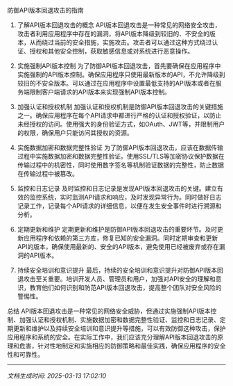 防御API版本回退攻击的指南

1. 了解API版本回退攻击的概念
API版本回退攻击是一种常见的网络安全攻击，攻击者利用应用程序中存在的漏洞，将API版本降级到较旧的、不安全的版本，从而绕过当前的安全措施，实施攻击。攻击者可以通过这种方式绕过认证、授权和其他安全控制，获取敏感信息或对系统进行恶意操作。

2. 实施强制API版本控制
为了防御API版本回退攻击，首先要确保在应用程序中实施强制的API版本控制。确保应用程序只使用最新版本的API，不允许降级到较旧的不安全版本。可以通过在应用程序中设置最低支持的API版本或者在服务端限制客户端请求的API版本来实现强制API版本控制。

3. 加强认证和授权机制
加强认证和授权机制是防御API版本回退攻击的关键措施之一。确保应用程序在每个API请求中都进行严格的认证和授权验证，以防止未经授权的访问。使用强大的身份验证方式，如OAuth、JWT等，并限制用户的权限，确保用户只能访问其授权的资源。

4. 实施数据加密和数据完整性验证
为了防御API版本回退攻击，应该在数据传输过程中实施数据加密和数据完整性验证。使用SSL/TLS等加密协议保护数据在传输过程中的机密性，同时使用数字签名等机制验证数据的完整性，防止数据在传输过程中被篡改。

5. 监控和日志记录
及时监控和日志记录是发现API版本回退攻击的关键。建立有效的监控系统，实时监测API请求和响应，及时发现异常行为。同时做好日志记录工作，记录每个API请求的详细信息，以便在发生安全事件时进行溯源和分析。

6. 定期更新和维护
定期更新和维护是防御API版本回退攻击的重要环节。及时更新应用程序和依赖的第三方库，修复已知的安全漏洞。同时定期审查和更新API的版本，确保使用最新的、安全的API版本，避免使用已经被废弃或存在漏洞的API版本。

7. 持续安全培训和意识提升
最后，持续的安全培训和意识提升对防御API版本回退攻击至关重要。培训开发人员、管理员和用户，加强对API安全的理解和意识，教育他们如何识别和防范API版本回退攻击，提高整个团队对安全风险的警惕性。

总结
API版本回退攻击是一种常见的网络安全威胁，但通过实施强制API版本控制、加强认证和授权机制、实施数据加密和数据完整性验证、监控和日志记录、定期更新和维护以及持续安全培训和意识提升等措施，可以有效防御这种攻击，保护应用程序和系统的安全。在实际工作中，我们应该充分理解API版本回退攻击的原理和危害，针对性地制定和实施相应的防御策略和最佳实践，确保应用程序的安全性和可靠性。

---

*文档生成时间: 2025-03-13 17:02:10*
